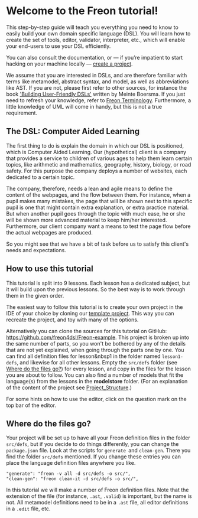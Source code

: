 # Welcome to the Freon tutorial!

This step-by-step guide will teach you everything you need to know to easily build your own domain specific language (DSL).
You will learn how to create the set of tools, editor, validator, interpreter, etc., which will enable your end-users to use your DSL efficiently.

You can also consult the documentation, or — if you’re impatient to start hacking on your machine 
locally — [create a project](/Documentation/Overview/Getting_Started#example-project-startup-2).

We assume that you are interested in DSLs, and are therefore familiar with terms
like metamodel, abstract syntax, and model, as well as abbreviations like AST. If you
are not, please first refer to other sources, for instance the 
book <a href="https://www.manning.com/books/building-user-friendly-dsls" target="_blank">'Building User-Friendly DSLs'</a> written by Meinte Boersma. 
If you just need to refresh your knowledge, refer to [Freon Terminology](/Documentation/Terminology).
Furthermore, a little knowledge of UML will come in handy, but this is not a true requirement.

## The DSL: Computer Aided Learning

The first thing to do is explain the domain in which our DSL is positioned, which is Computer Aided Learning. Our (hypothetical) client is a company that provides
a service to children of various ages to help them learn certain topics, like arithmetic and mathematics, geography, history, biology, or
road safety. For this purpose the company deploys a number of websites, each dedicated to a certain topic.

The company, therefore, needs a lean and agile means
to define the content of the webpages, and the flow between them. For instance, when a pupil makes many mistakes, the page that will be
shown next to this specific pupil is one that might contain extra explanation, or extra practice material. But when another pupil goes through the topic
with much ease, he or she will be shown more advanced material to keep him/her interested. Furthermore, our client company want a means to test the page
flow before the actual webpages are produced.

So you might see that we have a bit of task before us to satisfy this client's needs and expectations.

## How to use this tutorial

This tutorial is split into 9 lessons. Each lesson has a dedicated subject, but it will 
build upon the previous lessons. So the best way is to work through them in the given order.

The easiest way to follow this tutorial is to create your own project in the IDE of your 
choice by cloning our [template project](/Documentation/Overview/Getting_Started#template-project-startup-3). This way 
you can recreate the project, and toy with many of the options.

Alternatively you can clone the sources for this tutorial on GitHub: <a href="https://github.com/freon4dsl/Freon-example" target="_blank">
https://github.com/freon4dsl/Freon-example</a>. This project is broken up into the same number of parts, 
so you won't be bothered by any of the details that are not yet explained, when going through the parts one by one.
You can find all definition files for lesson&nbsp1 in the folder named `lesson1-defs`, and likewise for all other lessons. Empty
the `src/defs` folder (see <a href='#where-do-the-files-go-4'>Where do the files go?</a>) for every lesson, and copy in the files 
for the lesson you are about to follow. You can also find 
a number of models that fit the language(s) from the lessons in the **modelstore** folder. (For an explanation of the content of the project see
[Project_Structure](/Documentation/Overview/Getting_Started#project_structure-4).)

For some hints on how to use the editor, click on the question mark on the top bar of the editor.

## Where do the files go?

Your project will be set up to have all your Freon definition files in the folder `src/defs`,
but if you decide to do things differently, you can change the `package.json` file.
Look at the scripts for `generate `and `clean-gen`. There you find the folder `src/defs`
mentioned. If you change these entries you can place the language definition files anywhere you like.

```
"generate": "freon -v all -d src/defs -o src/",
"clean-gen": "freon clean-it -d src/defs -o src/",
```

In this tutorial we will make a number of Freon definition files. Note that the extension of the 
file (for instance, `.ast`, `.valid`) is important, but the name is not. All metamodel definitions 
need to be in a `.ast` file, all editor definitions in a `.edit` file, etc.
